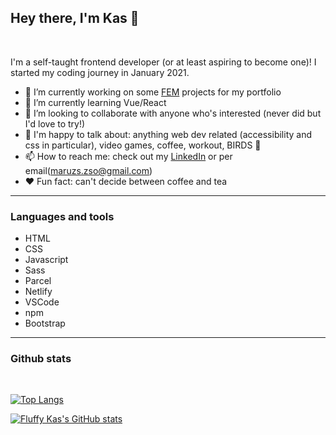 ## Hey there, I'm Kas :raising_hand:

<br/>

I'm a self-taught frontend developer (or at least aspiring to become one)! I started my coding journey in January 2021.

- :construction: I’m currently working on some [FEM](https://www.frontendmentor.io/profile/FluffyKas)  projects for my portfolio
- 🌱 I’m currently learning Vue/React
- 👯 I’m looking to collaborate with anyone who's interested (never did but I'd love to try!)
- 💬 I'm happy to talk about: anything web dev related (accessibility and css in particular), video games, coffee, workout, BIRDS :baby_chick:
- 📫 How to reach me: check out my [LinkedIn](https://www.linkedin.com/in/zsofi-maruzs-a5a703216/) or per email(maruzs.zso@gmail.com)
- :heart: Fun fact: can't decide between coffee and tea

***

### Languages and tools

- HTML
- CSS
- Javascript
- Sass
- Parcel
- Netlify
- VSCode
- npm
- Bootstrap 

***

### Github stats

<br/>

[![Top Langs](https://github-readme-stats.vercel.app/api/top-langs/?username=FluffyKas)](https://github.com/anuraghazra/github-readme-stats)


[![Fluffy Kas's GitHub stats](https://github-readme-stats.vercel.app/api?username=FluffyKas&show_icons=true&theme=tokyonight)](https://github.com/anuraghazra/github-readme-stats)



